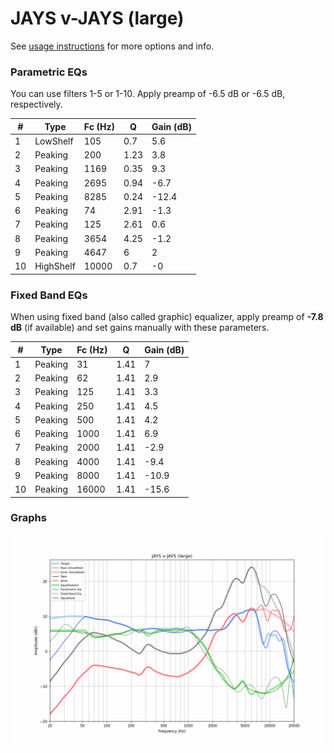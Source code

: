 # JAYS v-JAYS (large)
See [usage instructions](https://github.com/jaakkopasanen/AutoEq#usage) for more options and info.

### Parametric EQs
You can use filters 1-5 or 1-10. Apply preamp of -6.5 dB or -6.5 dB, respectively.

|   # | Type      |   Fc (Hz) |    Q |   Gain (dB) |
|-----|-----------|-----------|------|-------------|
|   1 | LowShelf  |       105 | 0.7  |         5.6 |
|   2 | Peaking   |       200 | 1.23 |         3.8 |
|   3 | Peaking   |      1169 | 0.35 |         9.3 |
|   4 | Peaking   |      2695 | 0.94 |        -6.7 |
|   5 | Peaking   |      8285 | 0.24 |       -12.4 |
|   6 | Peaking   |        74 | 2.91 |        -1.3 |
|   7 | Peaking   |       125 | 2.61 |         0.6 |
|   8 | Peaking   |      3654 | 4.25 |        -1.2 |
|   9 | Peaking   |      4647 | 6    |         2   |
|  10 | HighShelf |     10000 | 0.7  |        -0   |

### Fixed Band EQs
When using fixed band (also called graphic) equalizer, apply preamp of **-7.8 dB** (if available) and set gains manually with these parameters.

|   # | Type    |   Fc (Hz) |    Q |   Gain (dB) |
|-----|---------|-----------|------|-------------|
|   1 | Peaking |        31 | 1.41 |         7   |
|   2 | Peaking |        62 | 1.41 |         2.9 |
|   3 | Peaking |       125 | 1.41 |         3.3 |
|   4 | Peaking |       250 | 1.41 |         4.5 |
|   5 | Peaking |       500 | 1.41 |         4.2 |
|   6 | Peaking |      1000 | 1.41 |         6.9 |
|   7 | Peaking |      2000 | 1.41 |        -2.9 |
|   8 | Peaking |      4000 | 1.41 |        -9.4 |
|   9 | Peaking |      8000 | 1.41 |       -10.9 |
|  10 | Peaking |     16000 | 1.41 |       -15.6 |

### Graphs
![](./JAYS%20v-JAYS%20(large).png)
